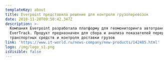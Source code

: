 ```yaml
---
templateKey: about
title: Everpoint представила решение для контроля грузоперевозок
date: 2018-11-20T09:50:42.347Z
description: >-
  Компания Everpoint разработала платформу для геомониторинга автотранспорта –
  EverTrack. Продукт предназначен для сбора и анализа показателей передвижения
  транспортных средств и контроля доставки грузов
link: 'https://www.it-world.ru/news-company/new-products/142405.html'
logo: /img/logo_s1.png
isVisible: false
---
```


